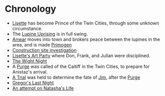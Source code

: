 <!-- TITLE: Events -->

# Chronology
* [Lisette](/home/vtm/npc/lisette) has become Prince of the Twin Cities, through some unknown circumstance.
* The [Lupine Uprising](/home/vtm/events/lupinewar) is in full swing.
* [Anwar](/home/vtm/npc/anwar) moves into town and brokers peace between the lupines in the area, and is made [Primogen](/home/vtm/npc#primogen)
* [Construction site investigation](/home/vtm/events/constructionsiteinvestigation)
* [Lisette's Art Party](/home/vtm/events/artparty) where Don, Frank, and Julian were disciplined.
* [The Wight Night](/home/vtm/events/wight-night)
* A [Purge](/home/vtm/events/purge) was called of the Caitiff in the Twin Cities, to prepare for Anistaz's arrival.
* [A Trial](/home/vtm/events/the-trial) was held to determine the fate of [Jim](/home/vtm/npc/jim), after the [Purge](/home/vtm/events/purge)
* [Gregor's Last Night](/home/vtm/events/death-of-gregor)
* [An attempt on Natasha's Life](/home/vtm/events/assassination-attempt)

